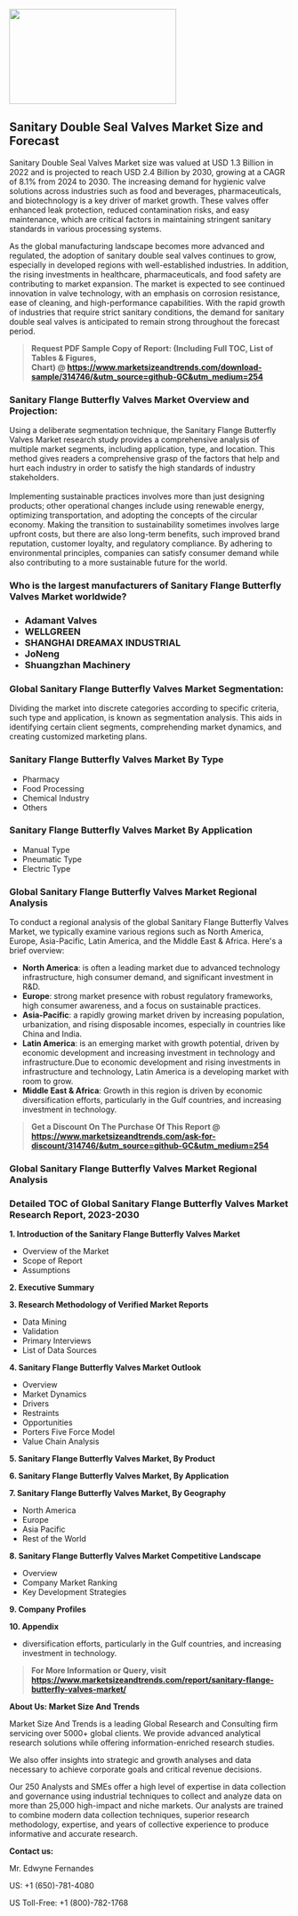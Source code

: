 <p><img class="alignnone size-medium wp-image-20088" src="https://ffe5etoiles.com/wp-content/uploads/2024/12/MST1-300x171.png" alt="" width="300" height="171" /></p><h2>Sanitary Double Seal Valves Market Size and Forecast</h2><p>Sanitary Double Seal Valves Market size was valued at USD 1.3 Billion in 2022 and is projected to reach USD 2.4 Billion by 2030, growing at a CAGR of 8.1% from 2024 to 2030. The increasing demand for hygienic valve solutions across industries such as food and beverages, pharmaceuticals, and biotechnology is a key driver of market growth. These valves offer enhanced leak protection, reduced contamination risks, and easy maintenance, which are critical factors in maintaining stringent sanitary standards in various processing systems.</p><p>As the global manufacturing landscape becomes more advanced and regulated, the adoption of sanitary double seal valves continues to grow, especially in developed regions with well-established industries. In addition, the rising investments in healthcare, pharmaceuticals, and food safety are contributing to market expansion. The market is expected to see continued innovation in valve technology, with an emphasis on corrosion resistance, ease of cleaning, and high-performance capabilities. With the rapid growth of industries that require strict sanitary conditions, the demand for sanitary double seal valves is anticipated to remain strong throughout the forecast period.</p></p><blockquote id="" class=""><strong>Request PDF Sample Copy of Report: (Including Full TOC, List of Tables &amp; Figures, Chart)&nbsp;@&nbsp;<strong><a href="https://www.marketsizeandtrends.com/download-sample/314746/&utm_source=github-GC&utm_medium=254" target="_blank">https://www.marketsizeandtrends.com/download-sample/314746/&utm_source=github-GC&utm_medium=254</a></strong></strong></blockquote><h3 id="" class="">Sanitary Flange Butterfly Valves Market&nbsp;Overview and Projection:</h3><p id="" class="">Using a deliberate segmentation technique, the Sanitary Flange Butterfly Valves Market research study provides a comprehensive analysis of multiple market segments, including application, type, and location. This method gives readers a comprehensive grasp of the factors that help and hurt each industry in order to satisfy the high standards of industry stakeholders. <br /> <br />Implementing sustainable practices involves more than just designing products; other operational changes include using renewable energy, optimizing transportation, and adopting the concepts of the circular economy. Making the transition to sustainability sometimes involves large upfront costs, but there are also long-term benefits, such improved brand reputation, customer loyalty, and regulatory compliance. By adhering to environmental principles, companies can satisfy consumer demand while also contributing to a more sustainable future for the world.</p><h3 id="" class="">Who is the largest manufacturers of&nbsp;Sanitary Flange Butterfly Valves Market worldwide?</h3><h3 class=""><p><ul><li>Adamant Valves </li><li> WELLGREEN </li><li> SHANGHAI DREAMAX INDUSTRIAL </li><li> JoNeng </li><li> Shuangzhan Machinery</li></ul></p></h3><h3 id="" class="">Global&nbsp;Sanitary Flange Butterfly Valves Market Segmentation:</h3><p id="" class="">Dividing the market into discrete categories according to specific criteria, such type and application, is known as segmentation analysis. This aids in identifying certain client segments, comprehending market dynamics, and creating customized marketing plans.</p><h3 id="" class="">Sanitary Flange Butterfly Valves Market&nbsp;By Type</h3><p><p><ul><li>Pharmacy</li><li> Food Processing</li><li> Chemical Industry</li><li> Others</p></li></ul></p></p><h3 id="" class="">Sanitary Flange Butterfly Valves Market&nbsp;By Application</h3><p class=""><p><ul><li>Manual Type</li><li> Pneumatic Type</li><li> Electric Type</li></ul></p></p><h3 id="" class="">Global Sanitary Flange Butterfly Valves Market Regional Analysis</h3><p id="" class="">To conduct a regional analysis of the global Sanitary Flange Butterfly Valves Market, we typically examine various regions such as North America, Europe, Asia-Pacific, Latin America, and the Middle East &amp; Africa. Here's a brief overview:</p><ul><li><strong>North America</strong>: is often a leading market due to advanced technology infrastructure, high consumer demand, and significant investment in R&amp;D.</li><li><strong>Europe</strong>: strong market presence with robust regulatory frameworks, high consumer awareness, and a focus on sustainable practices.</li><li><strong>Asia-Pacific</strong>: a rapidly growing market driven by increasing population, urbanization, and rising disposable incomes, especially in countries like China and India.</li><li><strong>Latin America</strong>: is an emerging market with growth potential, driven by economic development and increasing investment in technology and infrastructure.Due to economic development and rising investments in infrastructure and technology, Latin America is a developing market with room to grow.</li><li><strong>Middle East &amp; Africa</strong>: Growth in this region is driven by economic diversification efforts, particularly in the Gulf countries, and increasing investment in technology.</li></ul><blockquote id="" class=""><strong>Get a Discount On The Purchase Of This Report @ <strong><a href="https://www.marketsizeandtrends.com/ask-for-discount/314746/&utm_source=github-GC&utm_medium=254" target="_blank">https://www.marketsizeandtrends.com/ask-for-discount/314746/&utm_source=github-GC&utm_medium=254</a></strong></strong></blockquote><h3 id="" class="">Global Sanitary Flange Butterfly Valves Market Regional Analysis</h3><h3 id="" class="">Detailed TOC of Global Sanitary Flange Butterfly Valves Market Research Report, 2023-2030</h3><p id="" class=""><strong>1. Introduction of the Sanitary Flange Butterfly Valves Market</strong></p><ul><li>Overview of the Market</li><li>Scope of Report</li><li>Assumptions</li></ul><p id="" class=""><strong>2. Executive Summary</strong></p><p id="" class=""><strong>3. Research Methodology of Verified Market Reports</strong></p><ul><li>Data Mining</li><li>Validation</li><li>Primary Interviews</li><li>List of Data Sources</li></ul><p id="" class=""><strong>4. Sanitary Flange Butterfly Valves Market Outlook</strong></p><ul><li>Overview</li><li>Market Dynamics</li><li>Drivers</li><li>Restraints</li><li>Opportunities</li><li>Porters Five Force Model</li><li>Value Chain Analysis</li></ul><p id="" class=""><strong>5. Sanitary Flange Butterfly Valves Market, By Product</strong></p><p id="" class=""><strong>6. Sanitary Flange Butterfly Valves Market, By Application</strong></p><p id="" class=""><strong>7. Sanitary Flange Butterfly Valves Market, By Geography</strong></p><ul><li>North America</li><li>Europe</li><li>Asia Pacific</li><li>Rest of the World</li></ul><p id="" class=""><strong>8. Sanitary Flange Butterfly Valves Market Competitive Landscape</strong></p><ul><li>Overview</li><li>Company Market Ranking</li><li>Key Development Strategies</li></ul><p id="" class=""><strong>9. Company Profiles</strong></p><p id="" class=""><strong>10. Appendix</strong></p><ul><li>diversification efforts, particularly in the Gulf countries, and increasing investment in technology.</li></ul><blockquote id="" class=""><strong>For More Information or Query, visit <strong><strong><a href="https://www.marketsizeandtrends.com/report/sanitary-flange-butterfly-valves-market/" target="_blank">https://www.marketsizeandtrends.com/report/sanitary-flange-butterfly-valves-market/</a></strong></strong></strong></blockquote><p id="" class=""><strong>About Us: Market Size And Trends</strong></p><p id="" class="">Market Size And Trends is a leading Global Research and Consulting firm servicing over 5000+ global clients. We provide advanced analytical research solutions while offering information-enriched research studies.</p><p id="" class="">We also offer insights into strategic and growth analyses and data necessary to achieve corporate goals and critical revenue decisions.</p><p id="" class="">Our 250 Analysts and SMEs offer a high level of expertise in data collection and governance using industrial techniques to collect and analyze data on more than 25,000 high-impact and niche markets. Our analysts are trained to combine modern data collection techniques, superior research methodology, expertise, and years of collective experience to produce informative and accurate research.</p><p id="" class=""><strong>Contact us:</strong></p><p id="" class="">Mr. Edwyne Fernandes</p><p id="" class="">US: +1 (650)-781-4080</p><p id="" class="">US Toll-Free: +1 (800)-782-1768</p>
